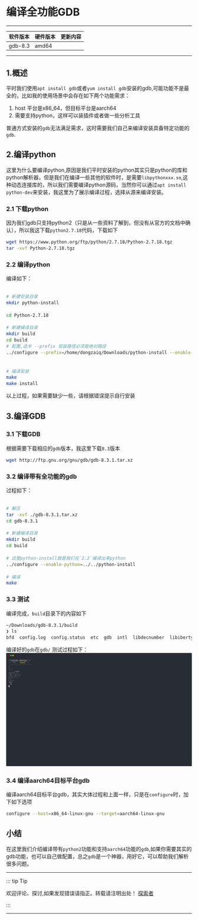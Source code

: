 
# 编译全功能GDB

---

| 软件版本  | 硬件版本 | 更新内容 |
|---------|--------|----------|
|gdb-8.3| amd64   |        |

---

## 1.概述

平时我们使用`apt install gdb`或者`yum install gdb`安装的gdb,可能功能不是最全的，比如我的使用场景中会存在如下两个功能需求：

1. host 平台是x86_64，但目标平台是aarch64
2. 需要支持python，这样可以装插件或者做一些分析工具

普通方式安装的`gdb`无法满足需求，这时需要我们自己来编译安装具备特定功能的`gdb`.

## 2.编译python 

这里为什么要编译python,原因是我们平时安装的python其实只是python的库和python解析器，但是我们在编译一些其他的软件时，是需要`libpythonxxx.so`,这种动态连接库的，所以我们需要编译python源码，当然你可以通过`apt install python-dev`来安装，我这里为了展示编译过程，选择从源来编译安装。

### 2.1 下载python

因为我们gdb只支持python2（只是从一些资料了解到，但没有从官方的文档中确认），所以我这下载`python2.7.18`代码，下载如下
```sh
wget https://www.python.org/ftp/python/2.7.18/Python-2.7.18.tgz
tar -xvf Python-2.7.18.tgz
```

### 2.2 编译python
编译如下：

```sh

# 新建安装目录
mkdir python-install

cd Python-2.7.18

# 新建编译目录
mkdir build
cd build
# 配置,这半 --prefix 安装路径必须是绝对路径
../configure --prefix=/home/dongzaiq/Downloads/python-install --enable-shared


# 编译安装
make
make install


```

以上过程，如果需要缺少一些，请根据错误提示自行安装


## 3.编译GDB
### 3.1 下载GDB
根据需要下载相应的`gdb`版本，我这里下载`8.3`版本
```sh
wget http://ftp.gnu.org/gnu/gdb/gdb-8.3.1.tar.xz
```

### 3.2 编译带有全功能的gdb
过程如下：

```sh

# 解压
tar -xvf ./gdb-8.3.1.tar.xz
cd gdb-8.3.1

# 新建编译目录
mkdir build
cd build

# 这里python-install就是我们在`2.2`编译出来python
../configure --enable-python=../../python-install

# 编译
make

```

### 3.3 测试
编译完成，`build`目录下的内容如下
```sh
~/Downloads/gdb-8.3.1/build
❯ ls
bfd  config.log  config.status  etc  gdb  intl  libdecnumber  libiberty  Makefile  opcodes  readline  serdep.tmp  sim  zlib

```
编译好的`gdb`在`gdb/`
测试过程如下：
![test python](./test-python.svg "test python fucntion")


### 3.4 编译aarch64目标平台gdb
编译aarch64目标平台gdb，其实大体过程和上面一样，只是在`configure`时，加下如下选项
```sh
configure --host=x86_64-linux-gnu --target=aarch64-linux-gnu

```

## 小结
在这里我们介绍编译带有`python2`功能和支持`aarch64`功能的`gdb`,如果你需要其实的gdb功能，也可以自己做配置，总之`gdb`是一个神器，用好它，可以帮助我们解析很多问题。







---
::: tip Tip 

欢迎评论、探讨,如果发现错误请指正。转载请注明出处！ [探索者](http://www.tsz.wiki) 

:::


---
<Vssue :title="$title"/>
